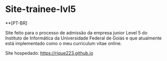 # Site-trainee-lvl5

**[PT-BR]

Site feito para o processo de admissão da empresa junior Level 5 do Instituto de Informática da Universidade Federal de Goiás e que atualmente está implementado como o meu curriculum vitae online.

Site hospedado: https://rique223.github.io

